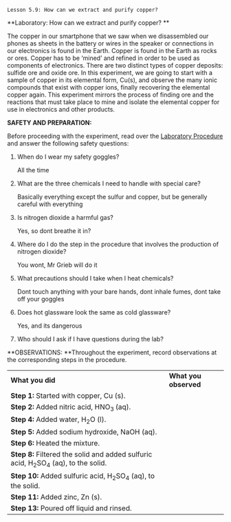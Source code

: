 ```
Lesson 5.9: How can we extract and purify copper?
```


**Laboratory: How can we extract and purify copper? **

The copper in our smartphone that we saw when we disassembled our phones as sheets in the battery or wires in the speaker or connections in our electronics is found in the Earth. Copper is found in the Earth as rocks or ores. Copper has to be ‘mined’ and refined in order to be used as components of electronics. There are two distinct types of copper deposits: sulfide ore and oxide ore. In this experiment, we are going to start with a sample of copper in its elemental form, Cu(s), and observe the many ionic compounds that exist with copper ions, finally recovering the elemental copper again. This experiment mirrors the process of finding ore and the reactions that must take place to mine and isolate the elemental copper for use in electronics and other products.

**SAFETY AND PREPARATION:**

Before proceeding with the experiment, read over the [Laboratory Procedure](https://drive.google.com/file/d/1AZ0NaKyWZ3Pu02FMjgwUbrGOWFkhWFCn/view?usp=sharing) and answer the following safety questions:



1. When do I wear my safety goggles?

   All the time

2. What are the three chemicals I need to handle with special care?
   
   Basically everything except the sulfur and copper, but be generally careful with everything
   
3. Is nitrogen dioxide a harmful gas? 
   
   Yes, so dont breathe it in?
   
4. Where do I do the step in the procedure that involves the production of nitrogen dioxide?
   
   You wont, Mr Grieb will do it
   
5. What precautions should I take when I heat chemicals?
   
   Dont touch anything with your bare hands, dont inhale fumes, dont take off your goggles
   
6. Does hot glassware look the same as cold glassware?
   
   Yes, and its dangerous
   
7. Who should I ask if I have questions during the lab?
   
   
   

**OBSERVATIONS: **Throughout the experiment, record observations at the corresponding steps in the procedure.


<table>
  <tr>
   <td><strong>What you did</strong>
   </td>
   <td><strong>What you observed</strong>
   </td>
  </tr>
  <tr>
   <td><strong>Step 1:</strong> Started with copper, Cu (s).
   </td>
   <td>
   </td>
  </tr>
  <tr>
   <td><strong>Step 2:</strong> Added nitric acid, HNO<sub>3 </sub>(aq).
   </td>
   <td>
   </td>
  </tr>
  <tr>
   <td><strong>Step 4:</strong> Added water, H<sub>2</sub>O (l).
   </td>
   <td>
   </td>
  </tr>
  <tr>
   <td><strong>Step 5:</strong> Added sodium hydroxide, NaOH (aq).
   </td>
   <td>
   </td>
  </tr>
  <tr>
   <td><strong>Step 6:</strong> Heated the mixture.
   </td>
   <td>
   </td>
  </tr>
  <tr>
   <td><strong>Step 8:</strong> Filtered the solid and added sulfuric acid, H<sub>2</sub>SO<sub>4</sub> (aq), to the solid. 
   </td>
   <td>
   </td>
  </tr>
  <tr>
   <td><strong>Step 10:</strong> Added sulfuric acid, H<sub>2</sub>SO<sub>4</sub> (aq), to the solid. 
   </td>
   <td>
   </td>
  </tr>
  <tr>
   <td><strong>Step 11:</strong> Added zinc, Zn (s).
   </td>
   <td>
   </td>
  </tr>
  <tr>
   <td><strong>Step 13:</strong> Poured off liquid and rinsed. 
   </td>
   <td>
   </td>
  </tr>
</table>